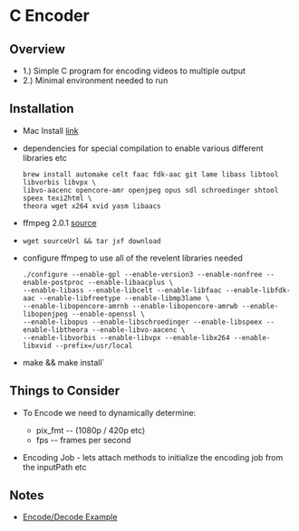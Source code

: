 C Encoder
=

Overview
-

-	1.) Simple C program for encoding videos to multiple output
-	2.) Minimal environment needed to run
	

Installation
-

-	Mac Install [link](http://ffmpeg.org/trac/ffmpeg/wiki/MacOSXCompilationGuide)
-	dependencies for special compilation to enable various different libraries etc

		brew install automake celt faac fdk-aac git lame libass libtool libvorbis libvpx \
		libvo-aacenc opencore-amr openjpeg opus sdl schroedinger shtool speex texi2html \
		theora wget x264 xvid yasm libaacs

-	ffmpeg 2.0.1 [source](http://www.ffmpeg.org/releases/ffmpeg-2.0.1.tar.bz2)
-	`wget sourceUrl && tar jxf download`
-	configure ffmpeg to use all of the revelent libraries needed

		./configure --enable-gpl --enable-version3 --enable-nonfree --enable-postproc --enable-libaacplus \
		--enable-libass --enable-libcelt --enable-libfaac --enable-libfdk-aac --enable-libfreetype --enable-libmp3lame \
		--enable-libopencore-amrnb --enable-libopencore-amrwb --enable-libopenjpeg --enable-openssl \
		--enable-libopus --enable-libschroedinger --enable-libspeex --enable-libtheora --enable-libvo-aacenc \
		--enable-libvorbis --enable-libvpx --enable-libx264 --enable-libxvid --prefix=/usr/local

-	make && make install`

Things to Consider
-

-	To Encode we need to dynamically determine:

	-	pix_fmt -- (1080p / 420p etc)
	-	fps -- frames per second

-	Encoding Job - lets attach methods to initialize the encoding job from the inputPath etc

Notes
-

-	[Encode/Decode Example](http://stackoverflow.com/questions/13565062/fps-porblem-when-saving-video-in-mp4-container)


